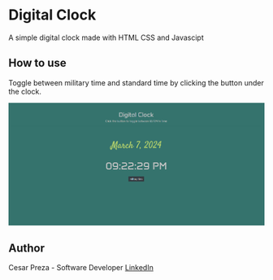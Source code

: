 # Digital Clock

A simple digital clock made with HTML CSS and Javascipt

## How to use

Toggle between military time and standard time by clicking the button under the clock.

<img src='sample/clock.png' />

## Author

Cesar Preza - Software Developer [LinkedIn](https://www.linkedin.com/in/cesar-preza-72675278?original_referer=https%3A%2F%2Fwww.google.com%2F)
